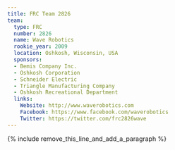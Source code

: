 ```yaml
---
title: FRC Team 2826
team:
  type: FRC
  number: 2826
  name: Wave Robotics
  rookie_year: 2009
  location: Oshkosh, Wisconsin, USA
  sponsors:
  - Bemis Company Inc.
  - Oshkosh Corporation
  - Schneider Electric
  - Triangle Manufacturing Company
  - Oshkosh Recreational Department
  links:
    Website: http://www.waverobotics.com
    Facebook: https://www.facebook.com/waverobotics
    Twitter: https://twitter.com/frc2826wave
---
```


{% include remove_this_line_and_add_a_paragraph %}